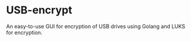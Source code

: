 # USB-encrypt
An easy-to-use GUI for encryption of USB drives using Golang and LUKS for encryption. 

